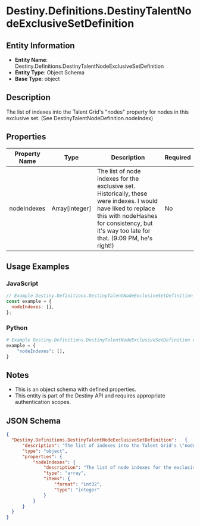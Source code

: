# Destiny.Definitions.DestinyTalentNodeExclusiveSetDefinition

## Entity Information
- **Entity Name**: Destiny.Definitions.DestinyTalentNodeExclusiveSetDefinition
- **Entity Type**: Object Schema
- **Base Type**: object

## Description
The list of indexes into the Talent Grid's "nodes" property for nodes in this exclusive set. (See DestinyTalentNodeDefinition.nodeIndex)

## Properties

| Property Name | Type | Description | Required |
|---------------|------|-------------|----------|
| nodeIndexes | Array[integer] | The list of node indexes for the exclusive set. Historically, these were indexes. I would have liked to replace this with nodeHashes for consistency, but it's way too late for that. (9:09 PM, he's right!) | No |

## Usage Examples

### JavaScript
```javascript
// Example Destiny.Definitions.DestinyTalentNodeExclusiveSetDefinition object
const example = {
  nodeIndexes: [],
};
```

### Python
```python
# Example Destiny.Definitions.DestinyTalentNodeExclusiveSetDefinition object
example = {
    "nodeIndexes": [],
}
```

## Notes
- This is an object schema with defined properties.
- This entity is part of the Destiny API and requires appropriate authentication scopes.

## JSON Schema
```json
{
  "Destiny.Definitions.DestinyTalentNodeExclusiveSetDefinition":   {
      "description": "The list of indexes into the Talent Grid's \"nodes\" property for nodes in this exclusive set. (See DestinyTalentNodeDefinition.nodeIndex)",
      "type": "object",
      "properties": {
          "nodeIndexes": {
              "description": "The list of node indexes for the exclusive set. Historically, these were indexes. I would have liked to replace this with nodeHashes for consistency, but it's way too late for that. (9:09 PM, he's right!)",
              "type": "array",
              "items": {
                  "format": "int32",
                  "type": "integer"
              }
          }
      }
  }
}
```
